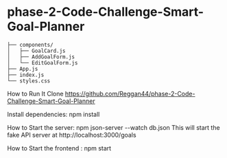 # phase-2-Code-Challenge-Smart-Goal-Planner




```src/
├── components/
│   ├── GoalCard.js
│   ├── AddGoalForm.js
│   └── EditGoalForm.js
├── App.js
├── index.js
└── styles.css
```
 How to Run It
Clone https://github.com/Reggan44/phase-2-Code-Challenge-Smart-Goal-Planner

Install dependencies: npm install

How to Start the server:
npm json-server --watch db.json
This will start the fake API server at http://localhost:3000/goals

 How to Start the frontend : npm start

